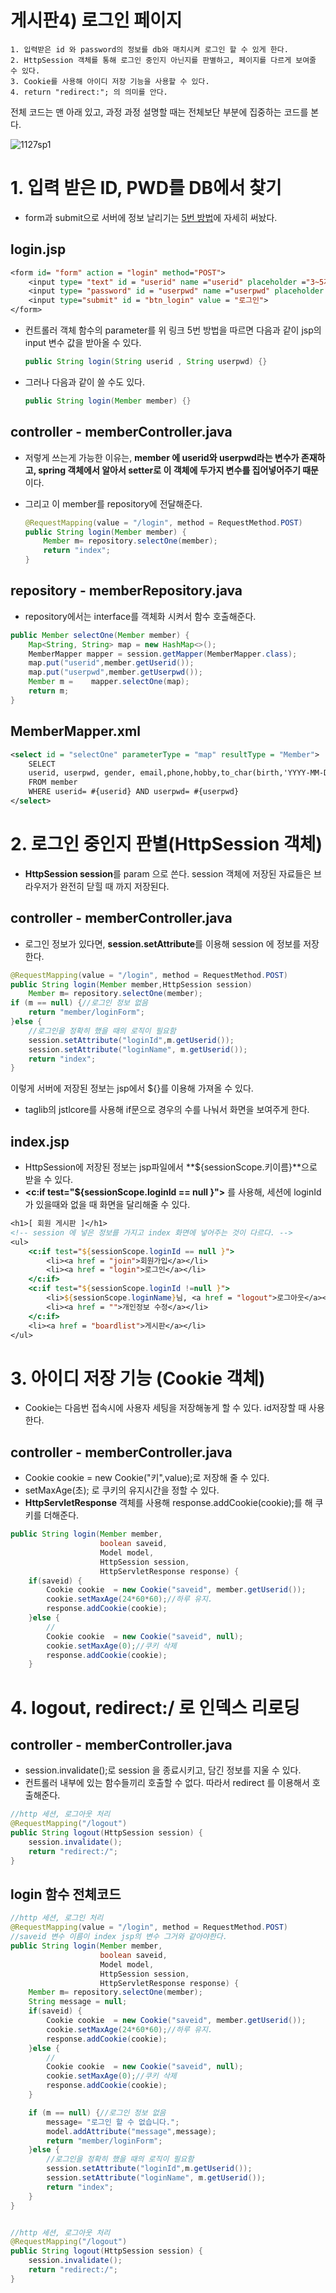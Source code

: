 # 게시판4) 로그인 페이지

```
1. 입력받은 id 와 password의 정보를 db와 매치시켜 로그인 할 수 있게 한다.
2. HttpSession 객체를 통해 로그인 중인지 아닌지를 판별하고, 페이지를 다르게 보여줄 수 있다.
3. Cookie를 사용해 아이디 저장 기능을 사용할 수 있다.
4. return "redirect:"; 의 의미를 안다. 
```

전체 코드는 맨 아래 있고, 과정 과정 설명할 때는 전체보단 부분에 집중하는 코드를 본다.

![1127sp1](https://user-images.githubusercontent.com/37058233/100734089-79a76000-3412-11eb-8153-370bfe49ad2e.gif)

# 1. 입력 받은 ID, PWD를 DB에서 찾기

- form과 submit으로 서버에 정보 날리기는 [ 5번 방법](http://yejip.com/web/2020-11-11-spring3/)에 자세히 써놨다.

## **login.jsp**

```jsp
<form id= "form" action = "login" method="POST">
    <input type= "text" id = "userid" name ="userid" placeholder ="3~5자 아이디">
    <input type= "password" id = "userpwd" name ="userpwd" placeholder ="3~5자 비번">
    <input type="submit" id = "btn_login" value = "로그인">
</form>
```

- 컨트롤러 객체 함수의 parameter를 위 링크 5번 방법을 따르면 다음과 같이 jsp의 input 변수 값을 받아올 수 있다.

  ```java
  public String login(String userid , String userpwd) {}
  ```

- 그러나 다음과 같이 쓸 수도 있다.

  ```java
  public String login(Member member) {}
  ```

## **controller - memberController.java**

- 저렇게 쓰는게 가능한 이유는, **member 에 userid와 userpwd라는 변수가 존재하고, spring 객체에서 알아서 setter로 이 객체에 두가지 변수를 집어넣어주기 때문**이다. 

- 그리고 이 member를 repository에 전달해준다.

  ```java
  @RequestMapping(value = "/login", method = RequestMethod.POST)
  public String login(Member member) {
      Member m= repository.selectOne(member);
      return "index";
  }
  ```

## **repository - memberRepository.java**

-  repository에서는 interface를 객체화 시켜서 함수 호출해준다.

  ```java
  public Member selectOne(Member member) {
      Map<String, String> map = new HashMap<>();
      MemberMapper mapper = session.getMapper(MemberMapper.class);
      map.put("userid",member.getUserid());
      map.put("userpwd",member.getUserpwd());
      Member m =	mapper.selectOne(map);
      return m;
  }
  ```

## **MemberMapper.xml** 

```xml
<select id = "selectOne" parameterType = "map" resultType = "Member">  
    SELECT
    userid, userpwd, gender, email,phone,hobby,to_char(birth,'YYYY-MM-DD'), address
    FROM member  
    WHERE userid= #{userid} AND userpwd= #{userpwd}
</select>
```

# 2. 로그인 중인지 판별(HttpSession 객체)

- **HttpSession session**를 param 으로 쓴다. session 객체에 저장된 자료들은 브라우저가 완전히 닫힐 때 까지 저장된다.

## **controller - memberController.java**

- 로그인 정보가 있다면, **session.setAttribute**를 이용해 session 에 정보를 저장한다.

```java
@RequestMapping(value = "/login", method = RequestMethod.POST)
public String login(Member member,HttpSession session) 
    Member m= repository.selectOne(member);
if (m == null) {//로그인 정보 없음
    return "member/loginForm";
}else {
    //로그인을 정확히 했을 때의 로직이 필요함
    session.setAttribute("loginId",m.getUserid());
    session.setAttribute("loginName", m.getUserid());
    return "index";
}
```

이렇게 서버에 저장된 정보는 jsp에서 ${}를 이용해 가져올 수 있다.

- taglib의 jstlcore를 사용해 if문으로 경우의 수를 나눠서 화면을 보여주게 한다.

## **index.jsp**

- HttpSession에 저장된 정보는 jsp파일에서 **${sessionScope.키이름}**으로 받을 수 있다. 
- **&lt;c:if test="${sessionScope.loginId == null }">** 를 사용해, 세션에 loginId가 있을때와 없을 때 화면을 달리해줄 수 있다.

```jsp
<h1>[ 회원 게시판 ]</h1>
<!-- session 에 넣은 정보를 가지고 index 화면에 넣어주는 것이 다르다. -->
<ul>
    <c:if test="${sessionScope.loginId == null }">
        <li><a href = "join">회원가입</a></li>
        <li><a href = "login">로그인</a></li>
    </c:if>
    <c:if test="${sessionScope.loginId !=null }">
        <li>${sessionScope.loginName}님, <a href = "logout">로그아웃</a></li>
        <li><a href = "">개인정보 수정</a></li>
    </c:if>
    <li><a href = "boardlist">게시판</a></li>
</ul>
```



# 3. 아이디 저장 기능 (Cookie 객체)

- Cookie는 다음번 접속시에 사용자 세팅을 저장해놓게 할 수 있다. id저장할 때 사용한다.

## **controller - memberController.java**

- Cookie cookie  = new Cookie("키",value);로 저장해 줄 수 있다.
- setMaxAge(초); 로 쿠키의 유지시간을 정할 수 있다.
- **HttpServletResponse** 객체를 사용해 response.addCookie(cookie);를 해 쿠키를 더해준다.

```java
public String login(Member member, 
                    boolean saveid,
                    Model model, 
                    HttpSession session, 
                    HttpServletResponse response) {
    if(saveid) {
        Cookie cookie  = new Cookie("saveid", member.getUserid());
        cookie.setMaxAge(24*60*60);//하루 유지. 
        response.addCookie(cookie);
    }else {
        //
        Cookie cookie  = new Cookie("saveid", null);
        cookie.setMaxAge(0);//쿠키 삭제
        response.addCookie(cookie);
    }
```

# 4. logout, redirect:/ 로 인덱스 리로딩

## **controller - memberController.java**

- session.invalidate();로 session 을 종료시키고, 담긴 정보를 지울 수 있다.
- 컨트롤러 내부에 있는 함수들끼리 호출할 수 없다. 따라서 redirect 를 이용해서 호출해준다.

```java
//http 세션, 로그아웃 처리
@RequestMapping("/logout")
public String logout(HttpSession session) {
    session.invalidate();
    return "redirect:/";
}
```



## **login 함수 전체코드**

```java
//http 세션, 로그인 처리
@RequestMapping(value = "/login", method = RequestMethod.POST)
//saveid 변수 이름이 index jsp의 변수 그거와 같아야한다.
public String login(Member member, 
                    boolean saveid,
                    Model model, 
                    HttpSession session, 
                    HttpServletResponse response) {
    Member m= repository.selectOne(member);
    String message = null;
    if(saveid) {
        Cookie cookie  = new Cookie("saveid", member.getUserid());
        cookie.setMaxAge(24*60*60);//하루 유지. 
        response.addCookie(cookie);
    }else {
        //
        Cookie cookie  = new Cookie("saveid", null);
        cookie.setMaxAge(0);//쿠키 삭제
        response.addCookie(cookie);
    }

    if (m == null) {//로그인 정보 없음
        message= "로그인 할 수 없습니다.";
        model.addAttribute("message",message);
        return "member/loginForm";
    }else {
        //로그인을 정확히 했을 때의 로직이 필요함
        session.setAttribute("loginId",m.getUserid());
        session.setAttribute("loginName", m.getUserid());
        return "index";
    }
}


//http 세션, 로그아웃 처리
@RequestMapping("/logout")
public String logout(HttpSession session) {
    session.invalidate();
    return "redirect:/";
}
```

